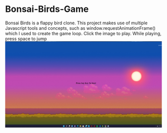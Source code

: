 # Bonsai-Birds-Game
Bonsai Birds is a flappy bird clone. This project makes use of multiple Javascript tools and concepts, such as window.requestAnimationFrame() which I used to create the game loop.
                                            Click the image to play. While playing, press space to jump
![bonsai-birds-image](https://github.com/Eemory/Bonsai-Birds-Game/blob/main/Screenshot%20(15).png?raw=true)
